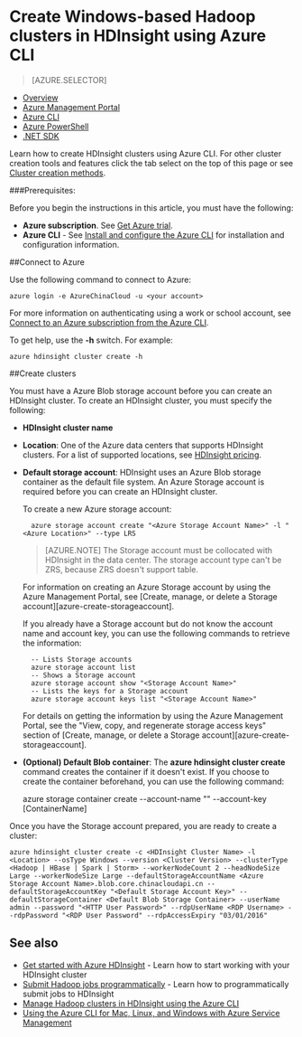 <properties
   pageTitle="Create Windows-based Hadoop clusters in HDInsight using Azure CLI"
   	description="Learn how to create clusters for Azure HDInsight by using Azure CLI."
   services="hdinsight"
   documentationCenter=""
   tags="azure-portal"
   authors="mumian"
   manager="paulettm"
   editor="cgronlun"/>

<tags
	ms.service="hdinsight"
	ms.date="01/04/2016"
	wacn.date=""/>

# Create Windows-based Hadoop clusters in HDInsight using Azure CLI

> [AZURE.SELECTOR]
- [Overview](/documentation/articles/hdinsight-provision-clusters-v1)
- [Azure Management Portal](/documentation/articles/hdinsight-hadoop-create-windows-clusters-portal)
- [Azure CLI](/documentation/articles/hdinsight-hadoop-create-windows-clusters-cli)
- [Azure PowerShell](/documentation/articles/hdinsight-hadoop-create-windows-clusters-powershell)
- [.NET SDK](/documentation/articles/hdinsight-hadoop-create-windows-clusters-dotnet-sdk)


Learn how to create HDInsight clusters using Azure CLI. For other cluster creation tools and features click the tab select on the top of this page or see [Cluster creation methods](/documentation/articles/hdinsight-provision-clusters-v1#cluster-creation-methods).

###Prerequisites:

Before you begin the instructions in this article, you must have the following:

- **Azure subscription**. See [Get Azure trial](/pricing/1rmb-trial/).
- **Azure CLI** - See [Install and configure the Azure CLI](/documentation/articles/xplat-cli-install) for installation and configuration information.

##Connect to Azure

Use the following command to connect to Azure:

	azure login -e AzureChinaCloud -u <your account>

For more information on authenticating using a work or school account, see [Connect to an Azure subscription from the Azure CLI](/documentation/articles/xplat-cli-connect).

To get help, use the **-h** switch.  For example:

	azure hdinsight cluster create -h
	
##Create clusters

You must have a Azure Blob storage account before you can create an HDInsight cluster. To create an HDInsight cluster, you must specify the following:

- **HDInsight cluster name**

- **Location**: One of the Azure data centers that supports HDInsight clusters. For a list of supported locations, see [HDInsight pricing](/home/features/hdinsight/#price).

- **Default storage account**: HDInsight uses an Azure Blob storage container as the default file system. An Azure Storage account is required before you can create an HDInsight cluster.

	To create a new Azure storage account:
	
		azure storage account create "<Azure Storage Account Name>" -l "<Azure Location>" --type LRS

	> [AZURE.NOTE] The Storage account must be collocated with HDInsight in the data center.
	> The storage account type can't be ZRS, because ZRS doesn't support table.

	For information on creating an Azure Storage account by using the Azure Management Portal, see [Create, manage, or delete a Storage account][azure-create-storageaccount].
	
	If you already have a Storage account but do not know the account name and account key, you can use the following commands to retrieve the information:
	
		-- Lists Storage accounts
		azure storage account list
		-- Shows a Storage account
		azure storage account show "<Storage Account Name>"
		-- Lists the keys for a Storage account
		azure storage account keys list "<Storage Account Name>"

	For details on getting the information by using the Azure Management Portal, see the "View, copy, and regenerate storage access keys" section of [Create, manage, or delete a Storage account][azure-create-storageaccount].

- **(Optional) Default Blob container**: The **azure hdinsight cluster create** command creates the container if it doesn't exist. If you choose to create the container beforehand, you can use the following command:

	azure storage container create --account-name "<Storage Account Name>" --account-key <Storage Account Key> [ContainerName]

Once you have the Storage account prepared, you are ready to create a cluster:

    
    azure hdinsight cluster create -c <HDInsight Cluster Name> -l <Location> --osType Windows --version <Cluster Version> --clusterType <Hadoop | HBase | Spark | Storm> --workerNodeCount 2 --headNodeSize Large --workerNodeSize Large --defaultStorageAccountName <Azure Storage Account Name>.blob.core.chinacloudapi.cn --defaultStorageAccountKey "<Default Storage Account Key>" --defaultStorageContainer <Default Blob Storage Container> --userName admin --password "<HTTP User Password>" --rdpUserName <RDP Username> --rdpPassword "<RDP User Password" --rdpAccessExpiry "03/01/2016"

## See also

- [Get started with Azure HDInsight](/documentation/articles/hdinsight-hadoop-tutorial-get-started-windows-v1) - Learn how to start working with your HDInsight cluster
- [Submit Hadoop jobs programmatically](/documentation/articles/hdinsight-submit-hadoop-jobs-programmatically) - Learn how to programmatically submit jobs to HDInsight
- [Manage Hadoop clusters in HDInsight using the Azure CLI](/documentation/articles/hdinsight-administer-use-command-line)
- [Using the Azure CLI for Mac, Linux, and Windows with Azure Service Management](/documentation/articles/virtual-machines-command-line-tools)